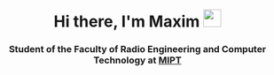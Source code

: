 <h1 align="center">Hi there, I'm Maxim</a> 
<img src="https://github.com/blackcater/blackcater/raw/main/images/Hi.gif" height="32"/></h1>
<h3 align="center">Student of the Faculty of Radio Engineering and Computer Technology at <a href="https://en.wikipedia.org/wiki/Moscow_Institute_of_Physics_and_Technology" target="_blank">MIPT</a></h3>

<h3 align="center"
![](https://github-profile-summary-cards.vercel.app/api/cards/most-commit-language?username=MaxGroshev&theme=solarized_dark)
![](https://github-profile-summary-cards.vercel.app/api/cards/stats?username=MaxGroshev&theme=white)</h3>

<!--
**MaxGroshev/MaxGroshev** is a ✨ _special_ ✨ repository because its `README.md` (this file) appears on your GitHub profile.

Here are some ideas to get you started:

- 🔭 I’m currently working on ...
- 🌱 I’m currently learning ...
- 👯 I’m looking to collaborate on ...
- 🤔 I’m looking for help with ...
- 💬 Ask me about ...
- 📫 How to reach me: ...
- 😄 Pronouns: ...
- ⚡ Fun fact: ...
-->
